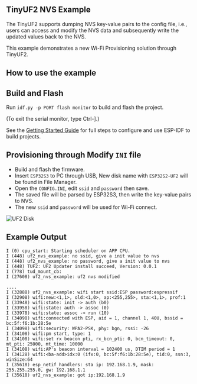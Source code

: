 ## TinyUF2 NVS Example

The TinyUF2 supports dumping NVS key-value pairs to the config file, i.e., users can access and modify the NVS data and subsequently write the updated values back to the NVS.

This example demonstrates a new Wi-Fi Provisioning solution through TinyUF2.

## How to use the example

## Build and Flash

Run `idf.py -p PORT flash monitor` to build and flash the project.

(To exit the serial monitor, type Ctrl-].)

See the [Getting Started Guide](https://docs.espressif.com/projects/esp-idf/en/latest/get-started/index.html) for full steps to configure and use ESP-IDF to build projects.

## Provisioning through Modify `INI` file

* Build and flash the firmware.
* Insert `ESP32S3` to PC through USB, New disk name with `ESP32S2-UF2` will be found in File Manager.
* Open the `CONFIG.INI`, edit `ssid` and `password` then save.
* The saved file will be parsed by ESP32S3, then write the key-value pairs to NVS.
* The new `ssid` and `password` will be used for Wi-Fi connect.

![UF2 Disk](../../../../components/usb/esp_tinyuf2/uf2_disk.png)

## Example Output

```
I (0) cpu_start: Starting scheduler on APP CPU.
I (448) uf2_nvs_example: no ssid, give a init value to nvs
I (448) uf2_nvs_example: no password, give a init value to nvs
I (448) TUF2: UF2 Updater install succeed, Version: 0.0.1
I (778) tud_mount_cb: 
I (27608) uf2_nvs_example: uf2 nvs modified

....
I (32888) uf2_nvs_example: wifi start ssid:ESP password:espressif
I (32908) wifi:new:<1,1>, old:<1,0>, ap:<255,255>, sta:<1,1>, prof:1
I (33948) wifi:state: init -> auth (b0)
I (33958) wifi:state: auth -> assoc (0)
I (33978) wifi:state: assoc -> run (10)
I (34098) wifi:connected with ESP, aid = 1, channel 1, 40U, bssid = bc:5f:f6:1b:28:5e
I (34098) wifi:security: WPA2-PSK, phy: bgn, rssi: -26
I (34108) wifi:pm start, type: 1
I (34108) wifi:set rx beacon pti, rx_bcn_pti: 0, bcn_timeout: 0, mt_pti: 25000, mt_time: 10000
I (34108) wifi:AP's beacon interval = 102400 us, DTIM period = 1
I (34128) wifi:<ba-add>idx:0 (ifx:0, bc:5f:f6:1b:28:5e), tid:0, ssn:3, winSize:64
I (35618) esp_netif_handlers: sta ip: 192.168.1.9, mask: 255.255.255.0, gw: 192.168.1.1
I (35618) uf2_nvs_example: got ip:192.168.1.9
```